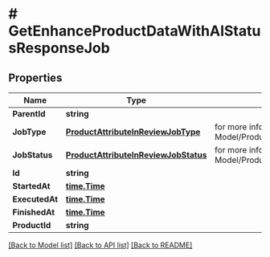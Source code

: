 # # GetEnhanceProductDataWithAIStatusResponseJob


## Properties 


Name | Type | Description | Notes
------------ | ------------- | ------------- | -------------
**ParentId**| **string** |   | [optional]
**JobType**| [**ProductAttributeInReviewJobType**](ProductAttributeInReviewJobType.md) |  for more information please, see Model/ProductAttributeInReviewJobType.php  | [optional] [default to PRODUCTATTRIBUTEINREVIEWJOBTYPE_UNKNOWN]
**JobStatus**| [**ProductAttributeInReviewJobStatus**](ProductAttributeInReviewJobStatus.md) |  for more information please, see Model/ProductAttributeInReviewJobStatus.php  | [optional] [default to PRODUCTATTRIBUTEINREVIEWJOBSTATUS_UNKNOWN]
**Id**| **string** |   | [optional]
**StartedAt**| [**time.Time**](time.Time.md) |   | [optional]
**ExecutedAt**| [**time.Time**](time.Time.md) |   | [optional]
**FinishedAt**| [**time.Time**](time.Time.md) |   | [optional]
**ProductId**| **string** |   | [optional]


[[Back to Model list]](../../README.md#models) [[Back to API list]](../../README.md#endpoints) [[Back to README]](../../README.md)

